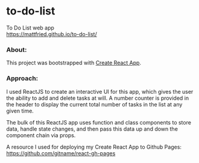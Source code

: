 # to-do-list

To Do List web app<br>
https://mattfried.github.io/to-do-list/

### About:
This project was bootstrapped with [Create React App](https://github.com/facebook/create-react-app).

### Approach:
I used ReactJS to create an interactive UI for this app, which gives the user the ability to add and delete tasks at will. A number counter is provided in the header to display the current total number of tasks in the list at any given time.

The bulk of this ReactJS app uses function and class components to store data, handle state changes, and then pass this data up and down the component chain via props.

A resource I used for deploying my Create React App to Github Pages:<br>
https://github.com/gitname/react-gh-pages
